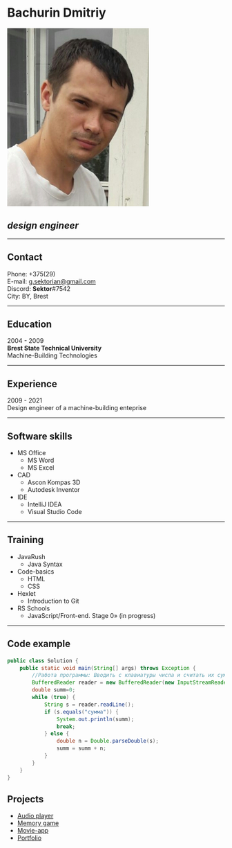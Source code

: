 # Bachurin Dmitriy
![My photo](./Avatar.jpg)
## *design engineer*
---
## Contact

Phone: +375(29)<br>
E-mail: g.sektorian@gmail.com <br>
Discord: **Sektor**#7542<br>
City: BY, Brest

---
## Education
2004 - 2009<br>
**Brest State Technical University**<br>
Machine-Building Technologies

---
## Experience
2009 - 2021<br>
Design engineer of a machine-building enteprise

---
## Software skills
* MS Office
  * MS Word
  * MS Excel
* CAD
   * Ascon Kompas 3D
   * Autodesk Inventor
* IDE
   * IntelliJ IDEA
   * Visual Studio Code
---
## Training
* JavaRush
   * Java Syntax
* Code-basics
   * HTML
   * CSS
* Hexlet
   * Introduction to Git
* RS Schools
   * JavaScript/Front-end. Stage 0» (in progress)
---
## Code example
```java
public class Solution {
    public static void main(String[] args) throws Exception {
        //Работа программы: Вводить с клавиатуры числа и считать их сумму, пока пользователь не введет слово "сумма".
        BufferedReader reader = new BufferedReader(new InputStreamReader(System.in));
        double summ=0;
        while (true) {
            String s = reader.readLine();
            if (s.equals("сумма")) {
                System.out.println(summ);
                break;
            } else {
                double n = Double.parseDouble(s);
                summ = summ + n;
            }
        }
    }
}

```
## Projects
* [Audio player](https://sektorian.github.io/rss_projects/audio-player/)
* [Memory game](https://sektorian.github.io/rss_projects/memory-game/)
* [Movie-app](https://sektorian.github.io/rss_projects/movie-app/)
* [Portfolio](https://sektorian.github.io/rss_projects/portfolio-rise/)